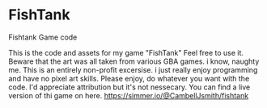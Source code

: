 # FishTank
 Fishtank Game code

This is the code and assets for my game "FishTank"
Feel free to use it. Beware that the art was all taken from various GBA games. i know, naughty me. This is an entirely non-profit excersise. i just really enjoy programming and have no pixel art skills.
Please enjoy, do whatever you want with the code. I'd appreciate attribution but it's not nessecary.
You can find a live version of thi game on here. https://simmer.io/@CambellJsmith/fishtank
